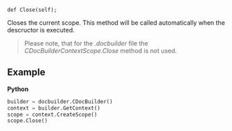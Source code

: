 `def Close(self);`

Closes the current scope. This method will be called automatically when the descructor is executed.

> Please note, that for the *.docbuilder* file the *CDocBuilderContextScope.Close* method is not used.

## Example

**Python**

``` py
builder = docbuilder.CDocBuilder()
context = builder.GetContext()
scope = context.CreateScope()
scope.Close()
```
